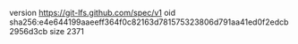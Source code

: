 version https://git-lfs.github.com/spec/v1
oid sha256:e4e644199aaeeff364f0c82163d781575323806d791aa41ed0f2edcb2956d3cb
size 2371
